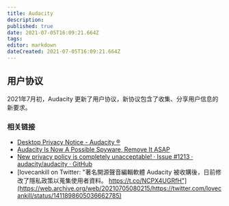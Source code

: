 ```yaml
---
title: Audacity
description: 
published: true
date: 2021-07-05T16:09:21.664Z
tags: 
editor: markdown
dateCreated: 2021-07-05T16:09:21.664Z
---
```


## 用户协议

2021年7月初，Audacity 更新了用户协议，新协议包含了收集、分享用户信息的新要求。

### 相关链接

+ [Desktop Privacy Notice - Audacity ®](https://web.archive.org/web/20210705053901/https://www.audacityteam.org/about/desktop-privacy-notice/)
+ [Audacity Is Now A Possible Spyware, Remove It ASAP](https://web.archive.org/web/20210705080142/https://fosspost.org/audacity-is-now-a-spyware/)
+ [New privacy policy is completely unacceptable! · Issue #1213 · audacity/audacity · GitHub](https://web.archive.org/web/20210705022725/https://github.com/audacity/audacity/issues/1213)
+ [lovecankill on Twitter: "著名開源聲音編輯軟體 Audacity 被收購後，日前修改了隱私政策以蒐集使用者資料。 https://t.co/NCPX4UGRfH"](https://web.archive.org/web/20210705080215/https://twitter.com/lovecankill/status/1411898605036662785)
